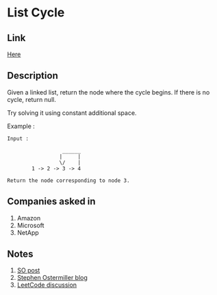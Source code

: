 # List Cycle

## Link

[Here](https://www.interviewbit.com/problems/list-cycle/)

## Description

Given a linked list, return the node where the cycle begins. If there is no cycle, return null.

Try solving it using constant additional space.

Example :

```text
Input :

                  ______
                 |     |
                 \/    |
        1 -> 2 -> 3 -> 4

Return the node corresponding to node 3.
```

## Companies asked in

1. Amazon
1. Microsoft
1. NetApp

## Notes

1. [SO post](https://stackoverflow.com/questions/494830/how-to-determine-if-a-linked-list-has-a-cycle-using-only-two-memory-locations)
1. [Stephen Ostermiller blog](https://blog.ostermiller.org/find-loop-singly-linked-list)
1. [LeetCode discussion](https://discuss.leetcode.com/topic/12516/o-1-space-solution)